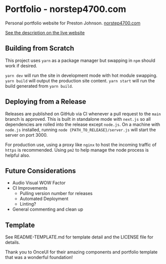 # Portfolio - norstep4700.com

Personal portfolio website for Preston Johnson. [norstep4700.com](https://norstep4700.com)

[See the description on the live website](https://norstep4700.com/work/customizing-portfolio-template-instance)

## Building from Scratch

This project uses `yarn` as a package manager but swapping in `npm` should work if desired.

`yarn dev` will run the site in development mode with hot module swapping.
`yarn build` will output the production site content.
`yarn start` will run the build generated from `yarn build`.

## Deploying from a Release

Releases are published on GitHub via CI whenever a pull request to the `main` branch is approved. This is built in standalone mode with `next.js` so all dependencies are rolled into the release except `node.js`. On a machine with `node.js` installed, running `node {PATH_TO_RELEASE}/server.js` will start the server on port 3000.

For production use, using a proxy like `nginx` to host the incoming traffic of `https` is recommended. Using `pm2` to help manage the node process is helpful also.

## Future Considerations

- Audio Visual WOW Factor
- CI Improvements
  - Pulling version number for releases
  - Automated Deployment
  - Linting?
- General commenting and clean up

## Template

See README-TEMPLATE.md for template detail and the LICENSE file for details.

Thank you to OnceUI for their amazing components and portfolio template that was a wonderful foundation!
